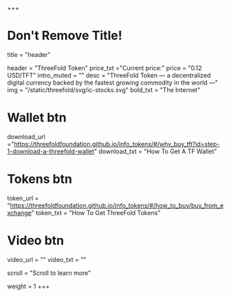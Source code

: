 +++
# Don't Remove Title!
title = "header"

header = "ThreeFold Token"
price_txt ="Current price:"
price = "0.12 USD/TFT"
intro_muted = ""
desc = "ThreeFold Token — a decentralized digital currency backed by the fastest growing commodity in the world —"
img = "/static/threefold/svg/ic-stocks.svg"
bold_txt = "The Internet"

# Wallet btn
download_url ="https://threefoldfoundation.github.io/info_tokens/#/why_buy_tft?id=step-1-download-a-threefold-wallet"
download_txt = "How To Get A TF Wallet"

# Tokens btn
token_url = "https://threefoldfoundation.github.io/info_tokens/#/how_to_buy/buy_from_exchange"
token_txt = "How To Get ThreeFold Tokens"

# Video btn
video_url = ""
video_txt = ""

scroll = "Scroll to learn more"

weight = 1
+++
